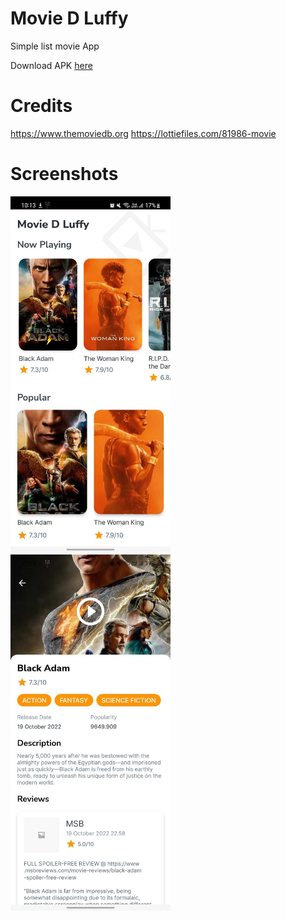 # Movie D Luffy
Simple list movie App

Download APK [here](https://drive.google.com/file/d/1i6T8gBHWYO6t4vLyuNsl-7FLvlU4eRN0/view?usp=share_link)

# Credits
https://www.themoviedb.org
https://lottiefiles.com/81986-movie

# Screenshots
<img src="https://github.com/hafiznaufalr/Movie-D-Luffy/blob/main/ss/1.main_screen.jpg?raw=true" width="256">&nbsp;&nbsp;&nbsp;
<img src="https://github.com/hafiznaufalr/Movie-D-Luffy/blob/main/ss/2.detail_screen.jpg?raw=true" width="256">&nbsp;&nbsp;&nbsp;
